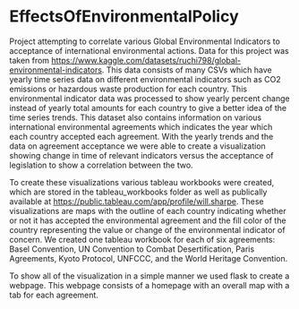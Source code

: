 # EffectsOfEnvironmentalPolicy

Project attempting to correlate various Global Environmental Indicators to acceptance of international environmental actions. Data for this project was taken from https://www.kaggle.com/datasets/ruchi798/global-environmental-indicators. This data consists of many CSVs which have yearly time series data on different environmental indicators such as CO2 emissions or hazardous waste production for each country. This environmental indicator data was processed to show yearly percent change instead of yearly total amounts for each country to give a better idea of the time series trends. This dataset also contains information on various international environmental agreements which indicates the year which each country accepted each agreement. With the yearly trends and the data on agreement acceptance we were able to create a visualization showing change in time of relevant indicators versus the acceptance of legislation to show a correlation between the two.

To create these visualizations various tableau workbooks were created, which are stored in the tableau_workbooks folder as well as publically available at https://public.tableau.com/app/profile/will.sharpe. These visualizations are maps with the outline of each country indicating whether or not it has accepted the environmental agreement and the fill color of the country representing the value or change of the environmental indicator of concern. We created one tableau workbook for each of six agreements: Basel Convention, UN Convention to Combat Desertification, Paris Agreements, Kyoto Protocol, UNFCCC, and the World Heritage Convention.

To show all of the visualization in a simple manner we used flask to create a webpage. This webpage consists of a homepage with an overall map with a tab for each agreement.
